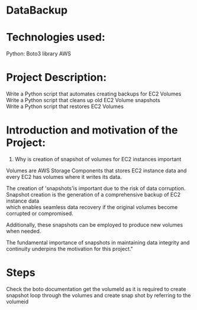 # DataBackup

# Technologies used: 
Python: Boto3 library
AWS

# Project Description:
Write a Python script that automates creating backups for EC2 Volumes <br/>
Write a Python script that cleans up old EC2 Volume snapshots <br/>
Write a Python script that restores EC2 Volumes   <br/>

# Introduction and motivation of the Project:
1. Why is creation of snapshot of volumes for EC2 instances important <br/>

Volumes are AWS Storage Components that stores EC2 instance data and every EC2 has volumes where it writes its data. <br/>
   
The creation of 'snapshots'is important due to the risk of data corruption. <br/>
Snapshot creation is the generation of a comprehensive backup of EC2 instance data  <br/>
which enables seamless data recovery if the original volumes become corrupted or compromised. <br/>

Additionally, these snapshots can be employed to produce new volumes when needed. <br/>


The fundamental importance of snapshots in maintaining data integrity and continuity underpins the motivation for this project."

# Steps

Check the boto documentation
get the volumeId as it is required to create snapshot
loop through the volumes and create snap shot by referring to the volumeid


